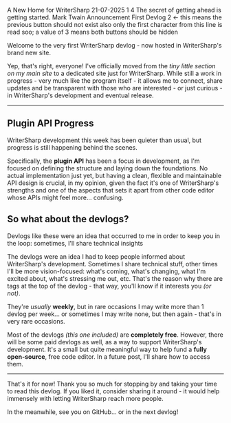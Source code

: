 A New Home for WriterSharp
21-07-2025
1
4
The secret of getting ahead is getting started.
Mark Twain
Announcement
First Devlog
2 <- this means the previous button should not exist also only the first character from this line is read soo; a value of 3 means both buttons should be hidden

Welcome to the very first WriterSharp devlog - now hosted in WriterSharp's brand new site.

Yep, that's right, everyone! I've officially moved from the _tiny little section on my main site_ to a dedicated site just for WriterSharp. While still a work in progress - very much like the program itself - it allows me to connect, share updates and be transparent with those who are interested - or just curious - in WriterSharp's development and eventual release.

---

## Plugin API Progress
WriterSharp development this week has been quieter than usual, but progress is still happening behind the scenes.

Specifically, the **plugin API** has been a focus in development, as I'm focused on defining the structure and laying down the foundations. No actual implementation just yet, but having a clean, flexible and maintainable API design is crucial, in my opinion, given the fact it's one of WriterSharp's strengths and one of the aspects that sets it apart from other code editor whose APIs might feel more... confusing.

## So what about the devlogs?
Devlogs like these were an idea that occurred to me in order to keep you in the loop: sometimes, I'll share technical insights

The devlogs were an idea I had to keep people informed about WriterSharp's development. Sometimes I share technical stuff, other times I'll be more vision-focused: what's coming, what's changing, what I'm excited about, what's stressing me out, etc. That's the reason why there are tags at the top of the devlog - that way, you'll know if it interests you _(or not)_.

They're _usually_ **weekly**, but in rare occasions I may write more than 1 devlog per week... or sometimes I may write none, but then again - that's in very rare occasions.

Most of the devlogs _(this one included)_ are **completely free**. However, there will be some paid devlogs as well, as a way to support WriterSharp's development. It's a small but quite meaningful way to help fund a **fully open-source**, free code editor. In a future post, I'll share how to access them.

---

That's it for now! Thank you so much for stopping by and taking your time to read this devlog. If you liked it, consider sharing it around - it would help immensely with letting WriterSharp reach more people.

In the meanwhile, see you on GitHub... or in the next devlog!
